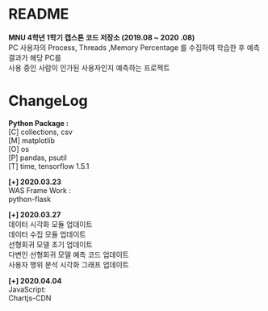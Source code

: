 # README
**MNU 4학년 1학기 캡스톤 코드 저장소 (2019.08 ~ 2020 .08)**  
PC 사용자의 Process, Threads ,Memory Percentage 를 수집하여 학습한 후 예측 결과가 해당 PC를   
사용 중인 사람이 인가된 사용자인지 예측하는 프로젝트

# ChangeLog
**Python Package :**   
[C] collections, csv  
[M] matplotlib  
[O] os  
[P] pandas, psutil  
[T] time, tensorflow 1.5.1  

**[+] 2020.03.23**  
WAS Frame Work :  
python-flask  

**[+] 2020.03.27**    
데이터 시각화 모듈 업데이트      
데이터 수집 모듈 업데이트       
선형회귀 모델 초기 업데이트  
다변인 선형회귀 모델 예측 코드 업데이트    
사용자 행위 분석 시각화 그래프 업데이트  

**[+] 2020.04.04**  
JavaScript:  
Chartjs-CDN

